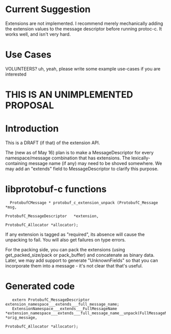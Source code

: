 # Current Suggestion #
Extensions are not implemented.  I recommend merely mechanically adding the extension values to the message descriptor before running protoc-c.  It works well, and isn't very hard.

# Use Cases #
VOLUNTEERS? uh, yeah, please write some example use-cases if you are interested

# THIS IS AN UNIMPLEMENTED PROPOSAL #

# Introduction #

This is a DRAFT (if that) of the extension API.

The (new as of May 16) plan is to make a MessageDescriptor for every namespace/message combination that has extensions.  The lexically-containing message name (if any) may need to be shoved somewhere.  We may add an "extends" field to MessageDescriptor to clarify this purpose.

# libprotobuf-c functions #
```
  ProtobufCMessage * protobuf_c_extension_unpack (ProtobufC_Message *msg,
                                                        ProtobufC_MessageDescriptor   *extension,
                                                        ProtobufC_Allocator *allocator);
```
If any extension is tagged as "required", its absence will cause the unpacking to fail.  You will also get failures on type errors.

For the packing side, you can pack the extensions (using get\_packed\_size/pack or pack\_buffer) and concatenate as binary data.  Later, we may add support to generate "UnknownFields" so that you can incorporate them into a message - it's not clear that that's useful.

# Generated code #
```
   extern ProtobufC_MessageDescriptor extension_namespace___extends___full_message_name;
   ExtensionNamespace___extends___FullMessageName *extension_namespace___extends___full_message_name__unpack(FullMessageName *orig_message,
                                                        ProtobufC_Allocator *allocator);
                
```